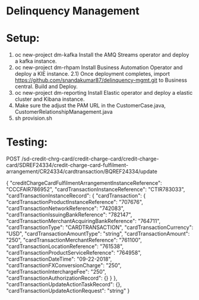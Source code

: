 # Delinquency Management

Setup:
======

1) oc new-project dm-kafka
   Install the AMQ Streams operator and deploy a kafka instance.
2) oc new-project dm-rhpam
   Install Business Automation Operator and deploy a KIE instance.
   2.1) Once deployment completes, import https://github.com/snandakumar87/delinquency-mgmt.git to Business central. Build and Deploy.
3) oc new-project dm-reporting
   Install Elastic operator and deploy a elastic cluster and Kibana instance.
4) Make sure the adjust the PAM URL in the CustomerCase.java, CustomerRelationshipManagement.java 
5) sh provision.sh

Testing:
=======

POST <sd-credit-charge-card-url>/sd-credit-chrg-card/credit-charge-card/credit-charge-card/SDREF24334/credit-charge-card-fulfilment-arrangement/CR24334/cardtransaction/BQREF24334/update
   
{
  "creditChargeCardFulfilmentArrangementInstanceReference": "CCCFAIR786952",
  "cardTransactionInstanceReference": "CTIR783033",
  "cardTransactionInstanceRecord": {
    "cardTransaction": {
      "cardTransactionProductInstanceReference": "707676",
      "cardTransactionNetworkReference": "742083",
      "cardTransactionIssuingBankReference": "782147",
      "cardTransactionMerchantAcquiringBankReference": "764711",
      "cardTransactionType": "CARDTRANSACTION",
      "cardTransactionCurrency": "USD",
      "cardTransactionAmountType": "string",
      "cardTransactionAmount": "250",
      "cardTransactionMerchantReference": "761100",
      "cardTransactionLocationReference": "761538",
      "cardTransactionProductServiceReference": "764958",
      "cardTransactionDateTime": "09-22-2018",
      "cardTransactionFXConversionCharge": "250",
      "cardTransactionInterchargeFee": "250",
      "cardTransactionAuthorizationRecord": {}
    }
  },
  "cardTransactionUpdateActionTaskRecord": {},
  "cardTransactionUpdateActionRequest": "string"
}   

   
   
   
